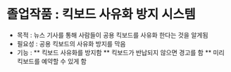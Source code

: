# 졸업작품 : 킥보드 사유화 방지 시스템
* 목적 : 뉴스 기사를 통해 사람들이 공용 킥보드를 사유화 한다는 것을 알게됨
* 필요성 : 공용 킥보드의 사유화 방지를 막음
* 기능 :
        ** 킥보드 사유화를 방지함
        ** 킥보드가 반납되지 않으면 경고를 함
        ** 미리 킥보드를 예약할 수 있게 함
